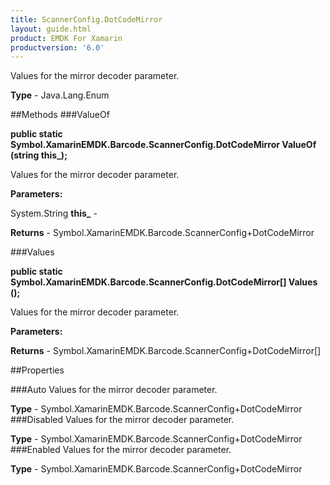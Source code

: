 ```yaml
---
title: ScannerConfig.DotCodeMirror
layout: guide.html
product: EMDK For Xamarin 
productversion: '6.0' 
---
```

Values for the mirror decoder parameter.

**Type** - Java.Lang.Enum

##Methods
###ValueOf

**public static Symbol.XamarinEMDK.Barcode.ScannerConfig.DotCodeMirror ValueOf (string this_);**

Values for the mirror decoder parameter.

**Parameters:**

System.String **this_**  - 
        

**Returns** - Symbol.XamarinEMDK.Barcode.ScannerConfig+DotCodeMirror

###Values

**public static Symbol.XamarinEMDK.Barcode.ScannerConfig.DotCodeMirror[] Values ();**

Values for the mirror decoder parameter.

**Parameters:**

**Returns** - Symbol.XamarinEMDK.Barcode.ScannerConfig+DotCodeMirror[]

##Properties

###Auto
Values for the mirror decoder parameter.

**Type** - Symbol.XamarinEMDK.Barcode.ScannerConfig+DotCodeMirror
###Disabled
Values for the mirror decoder parameter.

**Type** - Symbol.XamarinEMDK.Barcode.ScannerConfig+DotCodeMirror
###Enabled
Values for the mirror decoder parameter.

**Type** - Symbol.XamarinEMDK.Barcode.ScannerConfig+DotCodeMirror
